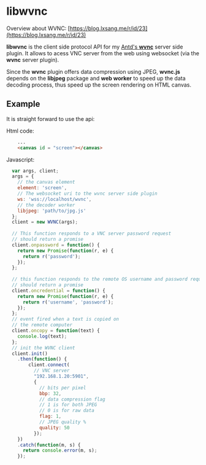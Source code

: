 # libwvnc

Overview about WVNC: [https://blog.lxsang.me/r/id/23](https://blog.lxsang.me/r/id/23)

**libwvnc** is the client side protocol API for my [Antd's **wvnc**](https://github.com/lxsang/antd-wvnc-plugin) server side plugin. It allows to acess VNC server from the web using websocket (via the **wvnc** server plugin).

Since the **wvnc** plugin offers data compression using JPEG, **wvnc.js** depends on the **libjpeg** package and **web worker** to speed up the data decoding process, thus speed up the screen rendering on HTML canvas.


## Example
It is straight forward to use the api:

Html code:

```html
    ...
    <canvas id = "screen"></canvas>
```

Javascript:

```javascript
  var args, client;
  args = {
    // the canvas element
    element: 'screen',
    // The websocket uri to the wvnc server side plugin
    ws: 'wss://localhost/wvnc',
    // the decoder worker
    libjpeg: 'path/to/jpg.js'
  };
  client = new WVNC(args);
  
  // This function responds to a VNC server password request
  // should return a promise
  client.onpassword = function() {
    return new Promise(function(r, e) {
      return r('password');
    });
  };
  
  // this function responds to the remote OS username and password request
  // should return a promise
  client.oncredential = function() {
    return new Promise(function(r, e) {
      return r('username', 'password');
    });
  };
  // event fired when a text is copied on
  // the remote computer
  client.oncopy = function(text) {
    console.log(text);
  };
  // init the WVNC client
  client.init()
    .then(function() {
        client.connect(
          // VNC server
          "192.168.1.20:5901", 
          {
            // bits per pixel
            bbp: 32,
            // data compression flag
            // 1 is for both JPEG
            // 0 is for raw data
            flag: 1,
            // JPEG quality %
            quality: 50
          });
    })
    .catch(function(m, s) {
      return console.error(m, s);
    });
```
